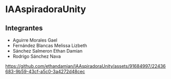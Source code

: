 # IAAspiradoraUnity
## Integrantes
- Aguirre Morales Gael
- Fernández Blancas Melissa Lizbeth
- Sánchez Salmeron Ethan Damian
- Rodrigo Sánchez Nava

https://github.com/ethandamian/IAAspiradoraUnity/assets/91684997/22436683-9b59-43cf-a5c0-3a4272d48cec

